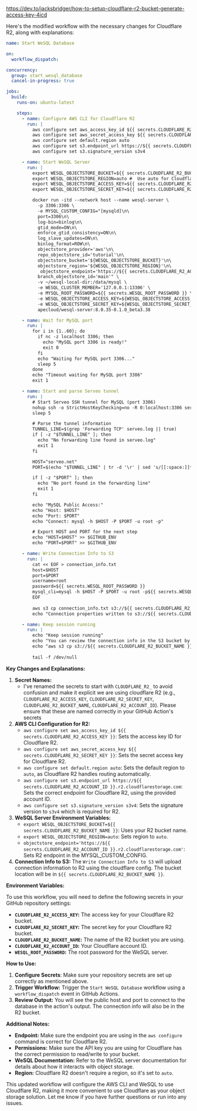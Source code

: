 https://dev.to/jacksbridger/how-to-setup-cloudflare-r2-bucket-generate-access-key-4icd


Here's the modified workflow with the necessary changes for Cloudflare R2, along with explanations:

```yaml
name: Start WeSQL Database

on:
  workflow_dispatch:

concurrency:
  group: start_wesql_database
  cancel-in-progress: true

jobs:
  build:
    runs-on: ubuntu-latest

    steps:
      - name: Configure AWS CLI for Cloudflare R2
        run: |
          aws configure set aws_access_key_id ${{ secrets.CLOUDFLARE_R2_ACCESS_KEY }}
          aws configure set aws_secret_access_key ${{ secrets.CLOUDFLARE_R2_SECRET_KEY }}
          aws configure set default.region auto
          aws configure set s3.endpoint_url https://${{ secrets.CLOUDFLARE_R2_ACCOUNT_ID }}.r2.cloudflarestorage.com
          aws configure set s3.signature_version s3v4

      - name: Start WeSQL Server
        run: |
          export WESQL_OBJECTSTORE_BUCKET=${{ secrets.CLOUDFLARE_R2_BUCKET_NAME }}
          export WESQL_OBJECTSTORE_REGION=auto #  Use auto for Cloudflare R2
          export WESQL_OBJECTSTORE_ACCESS_KEY=${{ secrets.CLOUDFLARE_R2_ACCESS_KEY }}
          export WESQL_OBJECTSTORE_SECRET_KEY=${{ secrets.CLOUDFLARE_R2_SECRET_KEY }}

          docker run -itd --network host --name wesql-server \
            -p 3306:3306 \
            -e MYSQL_CUSTOM_CONFIG="[mysqld]\n\
            port=3306\n\
            log-bin=binlog\n\
            gtid_mode=ON\n\
            enforce_gtid_consistency=ON\n\
            log_slave_updates=ON\n\
            binlog_format=ROW\n\
            objectstore_provider='aws'\n\
            repo_objectstore_id='tutorial'\n\
            objectstore_bucket='${WESQL_OBJECTSTORE_BUCKET}'\n\
            objectstore_region='${WESQL_OBJECTSTORE_REGION}'\n\
             objectstore_endpoint='https://${{ secrets.CLOUDFLARE_R2_ACCOUNT_ID }}.r2.cloudflarestorage.com'\n\
            branch_objectstore_id='main'" \
            -v ~/wesql-local-dir:/data/mysql \
            -e WESQL_CLUSTER_MEMBER='127.0.0.1:13306' \
            -e MYSQL_ROOT_PASSWORD=${{ secrets.WESQL_ROOT_PASSWORD }} \
            -e WESQL_OBJECTSTORE_ACCESS_KEY=${WESQL_OBJECTSTORE_ACCESS_KEY} \
            -e WESQL_OBJECTSTORE_SECRET_KEY=${WESQL_OBJECTSTORE_SECRET_KEY} \
            apecloud/wesql-server:8.0.35-0.1.0_beta3.38

      - name: Wait for MySQL port
        run: |
          for i in {1..60}; do
            if nc -z localhost 3306; then
              echo "MySQL port 3306 is ready!"
              exit 0
            fi
            echo "Waiting for MySQL port 3306..."
            sleep 5
          done
          echo "Timeout waiting for MySQL port 3306"
          exit 1

      - name: Start and parse Serveo tunnel
        run: |
          # Start Serveo SSH tunnel for MySQL (port 3306)
          nohup ssh -o StrictHostKeyChecking=no -R 0:localhost:3306 serveo.net > serveo.log 2>&1 &
          sleep 5

          # Parse the tunnel information
          TUNNEL_LINE=$(grep 'Forwarding TCP' serveo.log || true)
          if [ -z "$TUNNEL_LINE" ]; then
            echo "No forwarding line found in serveo.log"
            exit 1
          fi

          HOST="serveo.net"
          PORT=$(echo "$TUNNEL_LINE" | tr -d '\r' | sed 's/[[:space:]]*$//' | grep -oE '[0-9]+$' || true)

          if [ -z "$PORT" ]; then
            echo "No port found in the forwarding line"
            exit 1
          fi

          echo "MySQL Public Access:"
          echo "Host: $HOST"
          echo "Port: $PORT"
          echo "Connect: mysql -h $HOST -P $PORT -u root -p"

          # Export HOST and PORT for the next step
          echo "HOST=$HOST" >> $GITHUB_ENV
          echo "PORT=$PORT" >> $GITHUB_ENV

      - name: Write Connection Info to S3
        run: |
          cat << EOF > connection_info.txt
          host=$HOST
          port=$PORT
          username=root
          password=${{ secrets.WESQL_ROOT_PASSWORD }}
          mysql_cli=mysql -h $HOST -P $PORT -u root -p${{ secrets.WESQL_ROOT_PASSWORD }}
          EOF
          
          aws s3 cp connection_info.txt s3://${{ secrets.CLOUDFLARE_R2_BUCKET_NAME }}/connection_info.txt
          echo "Connection properties written to s3://${{ secrets.CLOUDFLARE_R2_BUCKET_NAME }}/connection_info.txt"

      - name: Keep session running
        run: |
          echo "Keep session running"
          echo "You can review the connection info in the S3 bucket by reading the file connection_info.txt"
          echo "aws s3 cp s3://${{ secrets.CLOUDFLARE_R2_BUCKET_NAME }}/connection_info.txt -"
          
          tail -f /dev/null
```

**Key Changes and Explanations:**

1.  **Secret Names:**
    *   I've renamed the secrets to start with `CLOUDFLARE_R2_` to avoid confusion and make it explicit we are using cloudflare R2 (e.g., `CLOUDFLARE_R2_ACCESS_KEY`, `CLOUDFLARE_R2_SECRET_KEY`, `CLOUDFLARE_R2_BUCKET_NAME`, `CLOUDFLARE_R2_ACCOUNT_ID`). Please ensure that these are named correctly in your GitHub Action's secrets
2.  **AWS CLI Configuration for R2:**
    *   `aws configure set aws_access_key_id ${{ secrets.CLOUDFLARE_R2_ACCESS_KEY }}`:  Sets the access key ID for Cloudflare R2.
    *   `aws configure set aws_secret_access_key ${{ secrets.CLOUDFLARE_R2_SECRET_KEY }}`: Sets the secret access key for Cloudflare R2.
    *   `aws configure set default.region auto`: Sets the default region to `auto`, as Cloudflare R2 handles routing automatically.
    *   `aws configure set s3.endpoint_url https://${{ secrets.CLOUDFLARE_R2_ACCOUNT_ID }}.r2.cloudflarestorage.com`:  Sets the correct endpoint for Cloudflare R2, using the provided account ID.
    *   `aws configure set s3.signature_version s3v4`: Sets the signature version to `s3v4` which is required for R2.
3.  **WeSQL Server Environment Variables:**
    *   `export WESQL_OBJECTSTORE_BUCKET=${{ secrets.CLOUDFLARE_R2_BUCKET_NAME }}`: Uses your R2 bucket name.
    *   `export WESQL_OBJECTSTORE_REGION=auto`:  Sets region to `auto`.
    *   `objectstore_endpoint='https://${{ secrets.CLOUDFLARE_R2_ACCOUNT_ID }}.r2.cloudflarestorage.com'`:  Sets R2 endpoint in the MYSQL_CUSTOM_CONFIG.
4.  **Connection Info to S3:** The `Write Connection Info to S3` will upload connection information to R2 using the cloudflare config. The bucket location will be in `${{ secrets.CLOUDFLARE_R2_BUCKET_NAME }}`.

**Environment Variables:**

To use this workflow, you will need to define the following secrets in your GitHub repository settings:

*   **`CLOUDFLARE_R2_ACCESS_KEY`:** The access key for your Cloudflare R2 bucket.
*   **`CLOUDFLARE_R2_SECRET_KEY`:** The secret key for your Cloudflare R2 bucket.
*   **`CLOUDFLARE_R2_BUCKET_NAME`:** The name of the R2 bucket you are using.
*   **`CLOUDFLARE_R2_ACCOUNT_ID`:** Your Cloudflare account ID.
*   **`WESQL_ROOT_PASSWORD`:** The root password for the WeSQL server.

**How to Use:**

1.  **Configure Secrets**: Make sure your repository secrets are set up correctly as mentioned above.
2.  **Trigger Workflow:** Trigger the `Start WeSQL Database` workflow using a `workflow_dispatch` event in GitHub Actions.
3.  **Review Output:** You will see the public host and port to connect to the database in the action's output. The connection info will also be in the R2 bucket.

**Additional Notes:**

*   **Endpoint:** Make sure the endpoint you are using in the `aws configure` command is correct for Cloudflare R2.
*   **Permissions:**  Make sure the API key you are using for Cloudflare has the correct permission to read/write to your bucket.
*   **WeSQL Documentation:**  Refer to the WeSQL server documentation for details about how it interacts with object storage.
* **Region:** Cloudflare R2 doesn't require a region, so it's set to `auto`.

This updated workflow will configure the AWS CLI and WeSQL to use Cloudflare R2, making it more convenient to use Cloudflare as your object storage solution. Let me know if you have further questions or run into any issues.
